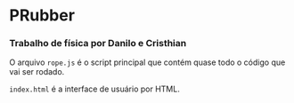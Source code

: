 # PRubber

### Trabalho de física por Danilo e Cristhian

O arquivo `rope.js` é o script principal que contém quase todo o código que vai ser rodado.

`index.html` é a interface de usuário por HTML.

